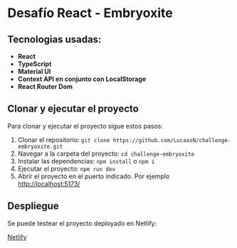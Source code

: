 # Desafío React - Embryoxite

## Tecnologias usadas:

- **React**
- **TypeScript**
- **Material UI**
- **Context API en conjunto con LocalStorage**
- **React Router Dom**

## Clonar y ejecutar el proyecto

Para clonar y ejecutar el proyecto sigue estos pasos:

1. Clonar el repositorio:
   `git clone https://github.com/LucaasN/challenge-embryoxite.git`
2. Navegar a la carpeta del proyecto:
   `cd challenge-embryoxite`
3. Instalar las dependencias:
   `npm install` o `npm i`
6. Ejecutar el proyecto:
   `npm run dev`
8. Abrir el proyecto en el puerto indicado. Por ejemplo [http://localhost:5173/](http://localhost:5173/)


## Despliegue
Se puede testear el proyecto deployado en Netlify:

[Netlify](https://challenge-embryoxite.netlify.app/)
